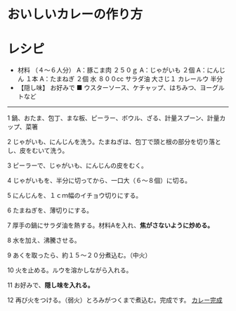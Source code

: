 # おいしいカレーの作り方
# レシピ
- 材料 （４～６人分）
A：豚こま肉
２５０ｇ
A：じゃがいも
２個
A：にんじん
１本
A：たまねぎ
２個
水
８００cc
サラダ油
大さじ１
カレールウ
半分
- 【隠し味】
お好みで
■ ウスターソース、ケチャップ、はちみつ、ヨーグルトなど

***
1
鍋、おたま、包丁、まな板、ピーラー、ボウル、ざる、計量スプーン、計量カップ、菜箸

2
じゃがいも、にんじんを洗う。たまねぎは、包丁で頭と根の部分を切り落とし、皮をむいて洗う。

3
ピーラーで、じゃがいも、にんじんの皮をむく。

4
じゃがいもを、半分に切ってから、一口大（６～８個）に切る。

5
にんじんを、１ｃｍ幅のイチョウ切りにする。

6
たまねぎを、薄切りにする。

7
厚手の鍋にサラダ油を熱する。材料Aを入れ、**焦がさないように炒める。**

8
水を加え、沸騰させる。

9
あくを取ったら、約１５～２０分煮込む。（中火）

10
火を止める。ルウを溶かしながら入れる。

11
お好みで、**隠し味を入れる。**

12
再び火をつける。（弱火）とろみがつくまで煮込む。完成です。
[カレー完成](curryimages/c4764b1515d39b62d35976624ba61a1b.webp)